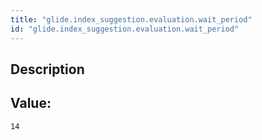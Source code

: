 ```yaml
---
title: "glide.index_suggestion.evaluation.wait_period"
id: "glide.index_suggestion.evaluation.wait_period"
---
```

## Description



## Value: 
```
14
```